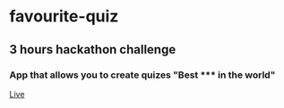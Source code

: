 # favourite-quiz

## 3 hours hackathon challenge
### App that allows you to create quizes "Best *** in the world"

[Live](http://favourite-quiz.surge.sh)
